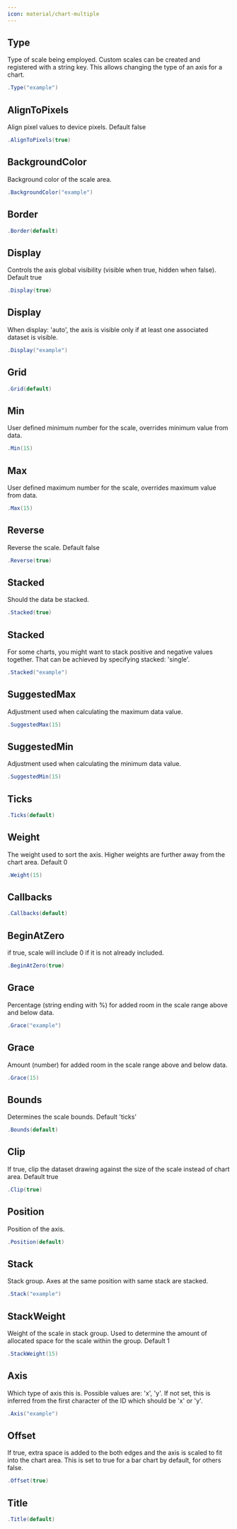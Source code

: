 ```yaml
---
icon: material/chart-multiple
---
```


## Type
Type of scale being employed. Custom scales can be created and registered with a string key. 
            This allows changing the type of an axis for a chart.
```csharp
.Type("example")
```

## AlignToPixels
Align pixel values to device pixels. Default false
```csharp
.AlignToPixels(true)
```

## BackgroundColor
Background color of the scale area.
```csharp
.BackgroundColor("example")
```

## Border

```csharp
.Border(default)
```

## Display
Controls the axis global visibility (visible when true, hidden when false).
            Default true
```csharp
.Display(true)
```

## Display
When display: 'auto', the axis is visible only if at least one associated dataset is visible.
```csharp
.Display("example")
```

## Grid

```csharp
.Grid(default)
```

## Min
User defined minimum number for the scale, overrides minimum value from data.
```csharp
.Min(15)
```

## Max
User defined maximum number for the scale, overrides maximum value from data.
```csharp
.Max(15)
```

## Reverse
Reverse the scale. Default false
```csharp
.Reverse(true)
```

## Stacked
Should the data be stacked.
```csharp
.Stacked(true)
```

## Stacked
For some charts, you might want to stack positive and negative values together. 
            That can be achieved by specifying stacked: 'single'.
```csharp
.Stacked("example")
```

## SuggestedMax
Adjustment used when calculating the maximum data value.
```csharp
.SuggestedMax(15)
```

## SuggestedMin
Adjustment used when calculating the minimum data value.
```csharp
.SuggestedMin(15)
```

## Ticks

```csharp
.Ticks(default)
```

## Weight
The weight used to sort the axis. Higher weights are further away from the chart area.
            Default 0
```csharp
.Weight(15)
```

## Callbacks

```csharp
.Callbacks(default)
```

## BeginAtZero
if true, scale will include 0 if it is not already included.
```csharp
.BeginAtZero(true)
```

## Grace
Percentage (string ending with %) for added room in the scale range above and below data.
```csharp
.Grace("example")
```

## Grace
Amount (number) for added room in the scale range above and below data.
```csharp
.Grace(15)
```

## Bounds
Determines the scale bounds. Default 'ticks'
```csharp
.Bounds(default)
```

## Clip
If true, clip the dataset drawing against the size of the scale instead of chart area.
            Default true
```csharp
.Clip(true)
```

## Position
Position of the axis.
```csharp
.Position(default)
```

## Stack
Stack group. Axes at the same position with same stack are stacked.
```csharp
.Stack("example")
```

## StackWeight
Weight of the scale in stack group. Used to determine the amount of allocated space for the scale within the group.
            Default 1
```csharp
.StackWeight(15)
```

## Axis
Which type of axis this is. Possible values are: 'x', 'y'. 
            If not set, this is inferred from the first character of the ID which should be 'x' or 'y'.
```csharp
.Axis("example")
```

## Offset
If true, extra space is added to the both edges and the axis is scaled to fit into the chart area.
            This is set to true for a bar chart by default, for others false.
```csharp
.Offset(true)
```

## Title

```csharp
.Title(default)
```

